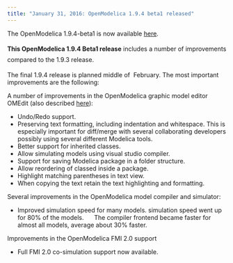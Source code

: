 ```yaml
---
title: "January 31, 2016: OpenModelica 1.9.4 beta1 released"
---
```

<p>The OpenModelica 1.9.4-beta1 is now available <a href="https://build.openmodelica.org/omc/builds/windows/releases/1.9.4/beta1/">here</a>.</p>
<p><strong style="line-height: 1.8;">This OpenModelica 1.9.4 Beta1 release</strong><span style="line-height: 1.8;"> includes a number of improvements compared to the 1.9.3 release.</span></p>
<p>The final 1.9.4 release is planned middle of &nbsp;February. The most important improvements are the following:</p>
<p>A number of improvements in the OpenModelica graphic model editor OMEdit (also described <a href="https://www.openmodelica.org/doc/OpenModelicaUsersGuide/latest/omedit.html">here</a>):</p>
<ul>
<li>Undo/Redo support.</li>
<li>Preserving text formatting, including indentation and whitespace. This is especially important for diff/merge with several collaborating developers possibly using several different Modelica tools.</li>
<li>Better support for inherited classes.</li>
<li>Allow simulating models using visual studio compiler.</li>
<li>Support for saving Modelica package in a folder structure.</li>
<li>Allow reordering of classed inside a package.</li>
<li>Highlight matching parentheses in text view.</li>
<li>When copying the text retain the text highlighting and formatting.</li>
</ul>
<p>Several improvements in the OpenModelica model compiler and simulator:</p>
<ul>
<li>Improved simulation speed for many models. simulation speed went up for 80% of the models.&nbsp;&nbsp;&nbsp;&nbsp;&nbsp; The compiler frontend became faster for almost all models, average about 30% faster.</li>
</ul>
<p>Improvements in the OpenModelica FMI 2.0 support</p>
<ul>
<li>Full FMI 2.0 co-simulation support now available.</li>
</ul>
<p>&nbsp;</p>